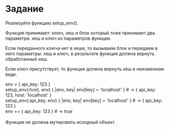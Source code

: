 # Задание

Реализуйте функцию setup_env().<br>

Функция принимает: ключ, хеш и блок который тоже принимает два параметра: хеш и ключ из параметров функции.<br>

Если переданного ключа нет в хеше, то вызываем блок и передаем в него параметры: хеш и ключ, в результате функция должна вернуть обработанный хеш.<br>

Eсли ключ присутствует, то функция должна вернуть хеш в неизменном виде.<br>

env = { api_key: 123 }<br>
setup_env(:host, env) { |env, key|  env[key] = 'localhost' } # -> { api_key: 123, host: 'localhost' }<br>
setup_env(:api_key, env) { |env, key|  env[key] = 'localhost' } # -> { api_key: 123 }<br>
env == { api_key: 123 } # -> true<br>
<br>
Функция не должна мутировать исходный объект.<br>